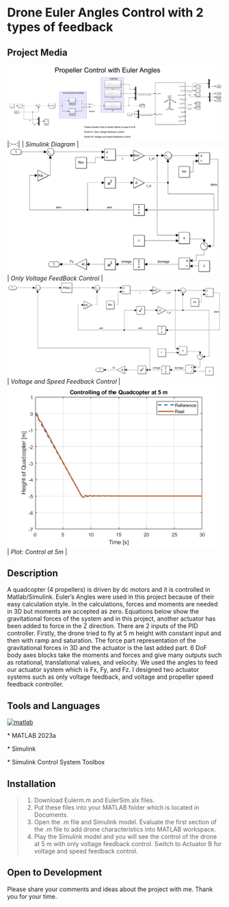 # Drone Euler Angles Control with 2 types of feedback

## Project Media
![Dxxxxx](https://github.com/omerfaruktekin13/DroneEulerAnglesControlwithFeedback/blob/main/Media/SimulinkModel.png "Deneme ")
|:--:|
| *Simulink Diagram* |
![Dxxxxx](https://github.com/omerfaruktekin13/DroneEulerAnglesControlwithFeedback/blob/main/Media/ActuatorA.png "Deneme ")
| *Only Voltage FeedBack Control* |
![Dxxxxx](https://github.com/omerfaruktekin13/DroneEulerAnglesControlwithFeedback/blob/main/Media/ActuatorB.png "Deneme ") 
| *Voltage and Speed Feedback Control* |
![Dxxxxx](https://github.com/omerfaruktekin13/DroneEulerAnglesControlwithFeedback/blob/main/Media/Plot.jpg "Deneme ") 
| *Plot: Control at 5m* |

## Description
A quadcopter (4 propellers) is driven by dc motors and it is controlled in Matlab/Simulink. Euler’s Angles were used in this project because of their easy calculation style. In the calculations, forces and moments are needed in 3D but moments are accepted as zero. Equations below show the gravitational forces of the system and in this project, another actuator has been added to force in the Z direction. There are 2 inputs of the PID controller. Firstly, the drone tried to fly at 5 m height with constant input and then with ramp and saturation. The force part representation of the gravitational forces in 3D and the actuator is the last added part. 6 DoF body axes blocks take the moments and forces and give many outputs such as rotational, translational values, and velocity. We used the angles to feed our actuator system which is Fx, Fy, and Fz. I designed two actuator systems such as only voltage feedback, and voltage and propeller speed feedback controller.

## Tools and Languages
<a href="https://www.mathworks.com/" target="_blank" rel="noreferrer"> <img src="https://upload.wikimedia.org/wikipedia/commons/2/21/Matlab_Logo.png" alt="matlab" width="40" height="40"/> </a>
<p> * MATLAB 2023a </p>
<p> * Simulink </p>
<p> * Simulink Control System Toolbox </p>

## Installation
> 1. Download Eulerm.m and EulerSim.slx files.
> 2. Put these files into your MATLAB folder which is located in Documents.
> 3. Open the .m file and Simulink model. Evaluate the first section of the .m file to add drone characteristics into MATLAB workspace.
> 4. Play the Simulink model and you will see the control of the drone at 5 m with only voltage feedback control. Switch to Actuator B for voltage and speed feedback control.
## Open to Development
Please share your comments and ideas about the project with me. Thank you for your time.
